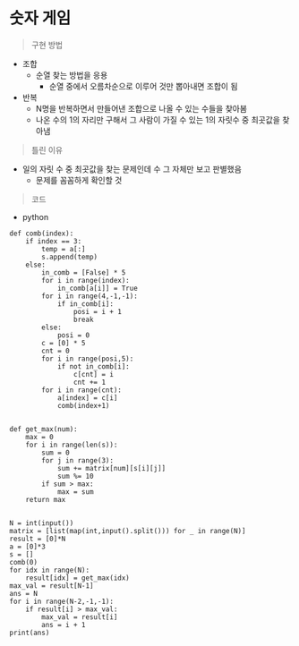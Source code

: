 # 숫자 게임

> 구현 방법

- 조합
  - 순열 찾는 방법을 응용
    - 순열 중에서 오름차순으로 이루어 것만 뽑아내면 조합이 됨
- 반복
  - N명을 반복하면서 만들어낸 조합으로 나올 수 있는 수들을 찾아봄
  - 나온 수의 1의 자리만 구해서 그 사람이 가질 수 있는 1의 자릿수 중 최곳값을 찾아냄



> 틀린 이유

- 일의 자릿 수 중 최곳값을 찾는 문제인데 수 그 자체만 보고 판별했음
  - 문제를 꼼꼼하게 확인할 것





> 코드

- python

```
def comb(index):
    if index == 3:
        temp = a[:]
        s.append(temp)
    else:
        in_comb = [False] * 5
        for i in range(index):
            in_comb[a[i]] = True
        for i in range(4,-1,-1):
            if in_comb[i]:
                posi = i + 1
                break
        else:
            posi = 0
        c = [0] * 5
        cnt = 0
        for i in range(posi,5):
            if not in_comb[i]:
                c[cnt] = i
                cnt += 1
        for i in range(cnt):
            a[index] = c[i]
            comb(index+1)


def get_max(num):
    max = 0
    for i in range(len(s)):
        sum = 0
        for j in range(3):
            sum += matrix[num][s[i][j]]
            sum %= 10
        if sum > max:
            max = sum
    return max


N = int(input())
matrix = [list(map(int,input().split())) for _ in range(N)]
result = [0]*N
a = [0]*3
s = []
comb(0)
for idx in range(N):
    result[idx] = get_max(idx)
max_val = result[N-1]
ans = N
for i in range(N-2,-1,-1):
    if result[i] > max_val:
        max_val = result[i]
        ans = i + 1
print(ans)
```

